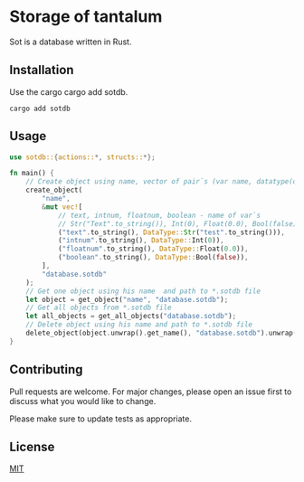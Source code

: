 # Storage of tantalum

Sot is a database written in Rust.

## Installation

Use the cargo cargo add sotdb.
```
cargo add sotdb
```
## Usage

```rust
use sotdb::{actions::*, structs::*};

fn main() {
    // Create object using name, vector of pair`s (var name, datatype(data))
    create_object(
        "name",
        &mut vec![
            // text, intnum, floatnum, boolean - name of var`s
            // Str("Text".to_string()), Int(0), Float(0.0), Bool(false) - datatype`s with with their data
            ("text".to_string(), DataType::Str("test".to_string())),
            ("intnum".to_string(), DataType::Int(0)),
            ("floatnum".to_string(), DataType::Float(0.0)),
            ("boolean".to_string(), DataType::Bool(false)),
        ],
        "database.sotdb"
    );
    // Get one object using his name  and path to *.sotdb file
    let object = get_object("name", "database.sotdb");
    // Get all objects from *.sotdb file
    let all_objects = get_all_objects("database.sotdb");
    // Delete object using his name and path to *.sotdb file
    delete_object(object.unwrap().get_name(), "database.sotdb").unwrap();
}
```

## Contributing

Pull requests are welcome. For major changes, please open an issue first
to discuss what you would like to change.

Please make sure to update tests as appropriate.

## License

[MIT](https://choosealicense.com/licenses/mit/)
